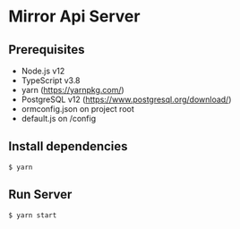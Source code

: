 # Mirror Api Server

## Prerequisites
* Node.js v12
* TypeScript v3.8
* yarn (https://yarnpkg.com/)
* PostgreSQL v12 (https://www.postgresql.org/download/)
* ormconfig.json on project root
* default.js on /config

## Install dependencies
```
$ yarn
```

## Run Server
```
$ yarn start
```
